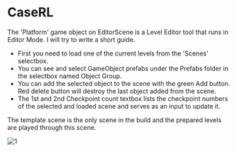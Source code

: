 # CaseRL

The 'Platform' game object on EditorScene is a Level Editor tool that runs in Editor Mode. I will try to write a short guide.
- First you need to load one of the current levels from the 'Scenes' selectbox.
- You can see and select GameObject prefabs under the Prefabs folder in the selectbox named Object Group.
- You can add the selected object to the scene with the green Add button. Red delete button will destroy the last object added from the scene.
- The 1st and 2nd Checkpoint count textbox lists the checkpoint numbers of the selected and loaded scene and serves as an input to update it.

The template scene is the only scene in the build and the prepared levels are played through this scene.





![1](https://user-images.githubusercontent.com/47754244/231313625-63c140ea-97c9-49e8-aba5-bf39001e2cb3.JPG)
